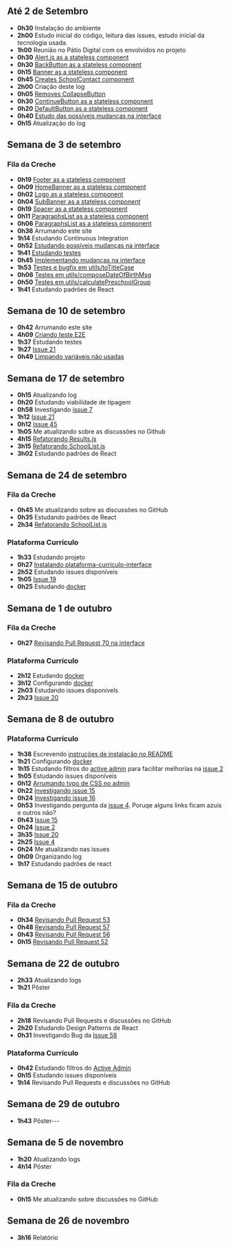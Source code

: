 ## Até 2 de Setembro

- **0h30** Instalação do ambiente
- **2h00** Estudo inicial do código, leitura das issues, estudo inicial da tecnologia usada.
- **1h00** Reunião no Pátio Digital com os envolvidos no projeto
- **0h30** [Alert.js as a stateless component](https://github.com/prefeiturasp/SME-FilaDaCreche/pull/13)
- **0h30** [BackButton as a stateless component](https://github.com/prefeiturasp/SME-FilaDaCreche/pull/14)
- **0h15** [Banner as a stateless component](https://github.com/prefeiturasp/SME-FilaDaCreche/pull/15)
- **0h45** [Creates SchoolContact component](https://github.com/prefeiturasp/SME-FilaDaCreche/pull/16)
- **2h00** Criação deste log
- **0h05** [Removes CollapseButton](https://github.com/prefeiturasp/SME-FilaDaCreche/pull/24)
- **0h30** [ContinueButton as a stateless component](https://github.com/prefeiturasp/SME-FilaDaCreche/pull/25)
- **0h20** [DefaultButton as a stateless component](https://github.com/prefeiturasp/SME-FilaDaCreche/pull/26)
- **0h40** [Estudo das possíveis mudanças na interface](https://github.com/prefeiturasp/SME-FilaDaCreche/issues/27)
- **0h15** Atualização do log

## Semana de 3 de setembro

### Fila da Creche

- **0h19** [Footer as a stateless component](https://github.com/prefeiturasp/SME-FilaDaCreche/pull/28)
- **0h09** [HomeBanner as a stateless component](https://github.com/prefeiturasp/SME-FilaDaCreche/pull/29)
- **0h02** [Logo as a stateless component](https://github.com/prefeiturasp/SME-FilaDaCreche/pull/30)
- **0h04** [SubBanner as a stateless component](https://github.com/prefeiturasp/SME-FilaDaCreche/pull/31)
- **0h19** [Spacer as a stateless component](https://github.com/prefeiturasp/SME-FilaDaCreche/pull/32)
- **0h11** [ParagraphsList as a stateless component](https://github.com/prefeiturasp/SME-FilaDaCreche/pull/33)
- **0h06** [ParagraphsList as a stateless component](https://github.com/prefeiturasp/SME-FilaDaCreche/pull/33)
- **0h36** Arrumando este site
- **1h14** Estudando Continuous Integration
- **0h52** [Estudando possíveis mudanças na interface](https://github.com/prefeiturasp/SME-FilaDaCreche/issues/27)
- **1h41** [Estudando testes](https://github.com/prefeiturasp/SME-FilaDaCreche/issues/8#issuecomment-419673543)
- **0h45** [Implementando mudanças na interface](https://github.com/prefeiturasp/SME-FilaDaCreche/issues/34)
- **1h53** [Testes e bugfix em utils/toTitleCase ](https://github.com/prefeiturasp/SME-FilaDaCreche/pull/40)
- **0h06** [Testes em utils/composeDateOfBirthMsg](https://github.com/prefeiturasp/SME-FilaDaCreche/pull/41)
- **0h50** [Testes em utils/calculatePreschoolGroup](https://github.com/prefeiturasp/SME-FilaDaCreche/pull/42)
- **1h41** Estudando padrões de React

## Semana de 10 de setembro

- **0h42** Arrumando este site
- **4h09** [Criando teste E2E](https://github.com/prefeiturasp/SME-FilaDaCreche/pull/43)
- **1h37** Estudando testes
- **1h27** [Issue 21](https://github.com/prefeiturasp/SME-FilaDaCreche/pull/44)
- **0h49** [Limpando variáveis não usadas](https://github.com/prefeiturasp/SME-FilaDaCreche/pull/46)

## Semana de 17 de setembro

- **0h15** Atualizando log
- **0h20** Estudando viabilidade de tipagem
- **0h58** Investigando [issue 7](https://github.com/prefeiturasp/SME-filadacreche/issues/7)
- **1h12** [Issue 21](https://github.com/prefeiturasp/SME-filadacreche/issues/21)
- **0h12** [Issue 45](https://github.com/prefeiturasp/SME-filadacreche/issues/45)
- **1h05** Me atualizando sobre as discussões no Github
- **4h15** [Refatorando Results.js](https://github.com/prefeiturasp/SME-FilaDaCreche/pull/48)
- **3h15** [Refatorando SchoolList.js](https://github.com/prefeiturasp/SME-FilaDaCreche/pull/51)
- **3h02** Estudando padrões de React

## Semana de 24 de setembro

### Fila da Creche

- **0h45** Me atualizando sobre as discussões no GitHub
- **0h35** Estudando padrões de React
- **2h34** [Refatorando SchoolList.js](https://github.com/prefeiturasp/SME-FilaDaCreche/pull/51)

### Plataforma Currículo

- **1h33** Estudando projeto
- **0h27** [Instalando plataforma-curriculo-interface](https://github.com/prefeiturasp/SME-plataforma-curriculo-interface)
- **2h52** Estudando issues disponíveis
- **1h05** [Issue 19](https://github.com/prefeiturasp/SME-plataforma-curriculo/issues/19)
- **0h25** Estudando [docker](http://docker.com/)

## Semana de 1 de outubro

### Fila da Creche

- **0h27** [Revisando Pull Request 70 na interface](https://github.com/prefeiturasp/SME-plataforma-curriculo-interface/pull/70)

### Plataforma Currículo

- **2h12** Estudando [docker](https://www.docker.com/)
- **3h12** Configurando [docker](https://www.docker.com/)
- **2h03** Estudando issues disponívels
- **2h23** [Issue 20](https://github.com/prefeiturasp/SME-plataforma-curriculo/issues/20)

## Semana de 8 de outubro

### Plataforma Currículo

- **1h38** Escrevendo [instruções de instalação no README](https://github.com/prefeiturasp/SME-plataforma-curriculo/pull/26)
- **1h21** Configurando [docker](https://www.docker.com/)
- **1h15** Estudando filtros do [active admin](https://activeadmin.info/) para facilitar melhorias na [issue 2](https://github.com/prefeiturasp/SME-plataforma-curriculo/issues/2)
- **1h05** Estudando issues disponíveis
- **0h12** [Arrumando typo de CSS no admin](https://github.com/prefeiturasp/SME-plataforma-curriculo-API/pull/52)
- **0h22** [Investigando issue 15](https://github.com/prefeiturasp/SME-plataforma-curriculo/issues/15)
- **0h24** [Investigando issue 16](https://github.com/prefeiturasp/SME-plataforma-curriculo/issues/16)
- **0h53** Investigando pergunta da [issue 4](https://github.com/prefeiturasp/SME-plataforma-curriculo/issues/4). Poruqe alguns links ficam azuis e outros não?
- **0h43** [Issue 15](https://github.com/prefeiturasp/SME-plataforma-curriculo/issues/15)
- **0h24** [Issue 2](https://github.com/prefeiturasp/SME-plataforma-curriculo/issues/2)
- **3h35** [Issue 20](https://github.com/prefeiturasp/SME-plataforma-curriculo/issues/20)
- **2h25** [Issue 4](https://github.com/prefeiturasp/SME-plataforma-curriculo/issues/4)
- **0h24** Me atualizando nas issues
- **0h09** Organizando log
- **1h17** Estudando padrões de react

## Semana de 15 de outubro

### Fila da Creche

- **0h34** [Revisando Pull Request 53](https://github.com/prefeiturasp/SME-FilaDaCreche/pull/53)
- **0h48** [Revisando Pull Request 57](https://github.com/prefeiturasp/SME-FilaDaCreche/pull/57)
- **0h43** [Revisando Pull Request 56](https://github.com/prefeiturasp/SME-FilaDaCreche/pull/56)
- **0h15** [Revisando Pull Request 52](https://github.com/prefeiturasp/SME-FilaDaCreche/pull/52)

## Semana de 22 de outubro

- **2h33** Atualizando logs
- **1h21** Pôster

### Fila da Creche

- **2h18** Revisando Pull Requests e discussões no GitHub
- **2h20** Estudando Design Patterns de React
- **0h31** Investigando Bug da [Issue 58](https://github.com/prefeiturasp/SME-filadacreche/issues/58)

### Plataforma Currículo

- **0h42** Estudando filtros do [Active Admin](https://activeadmin.info/)
- **0h15** Estudando issues disponíveis
- **1h14** Revisando Pull Requests e discussões no GitHub

## Semana de 29 de outubro

- **1h43** Pôster---

## Semana de 5 de novembro

- **1h20** Atualizando logs
- **4h14** Pôster

### Fila da Creche

- **0h15** Me atualizando sobre discussões no GitHub

## Semana de 26 de novembro

- **3h16** Relatório
